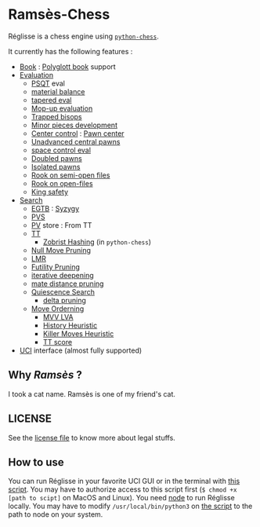 # Ramsès-Chess

Réglisse is a chess engine using [```python-chess```](https://python-chess.readthedocs.io/en/latest/).


It currently has the following features :

- [Book](https://www.chessprogramming.org/Opening_Book) : [Polyglott book](http://hgm.nubati.net/book_format.html) support
- [Evaluation](https://www.chessprogramming.org/Evaluation)
    - [PSQT](https://www.chessprogramming.org/Piece-Square_Tables) eval
    - [material balance](https://www.chessprogramming.org/Material)
    - [tapered eval](https://www.chessprogramming.org/Tapered_Eval)
    - [Mop-up evaluation](https://www.chessprogramming.org/Mop-up_Evaluation)
    - [Trapped bisops](https://www.chessprogramming.org/Trapped_Pieces)
    - [Minor pieces development](https://www.chessprogramming.org/Development)
    - [Center control](https://www.chessprogramming.org/Center_Control) : [Pawn center](https://www.chessprogramming.org/Pawn_Center)
    - [Unadvanced central pawns](https://www.chessprogramming.org/Development#Eval_Considerations)
    - [space control eval](https://www.chessprogramming.org/Space)
    - [Doubled pawns](https://www.chessprogramming.org/Doubled_Pawn)
    - [Isolated pawns](https://www.chessprogramming.org/Isolated_Pawn)
    - [Rook on semi-open files](https://www.chessprogramming.org/Half-open_File)
    - [Rook on open-files](https://www.chessprogramming.org/Rook_on_Open_File)
    - [King safety](https://www.chessprogramming.org/King_Safety)
- [Search](https://www.chessprogramming.org/Search)
    - [EGTB](https://www.chessprogramming.org/Endgame_Tablebases) : [Syzygy](https://www.chessprogramming.org/Syzygy_Bases)
    - [PVS](https://www.chessprogramming.org/Principal_Variation_Search)
    - [PV](https://www.chessprogramming.org/Principal_Variation) store : From TT
    - [TT](https://www.chessprogramming.org/Transposition_Table)
        - [Zobrist Hashing](https://www.chessprogramming.org/Zobrist_Hashing) (in ```python-chess```)
    - [Null Move Pruning](https://www.chessprogramming.org/Null_Move_Pruning)
    - [LMR](https://www.chessprogramming.org/Late_Move_Reductions)
    - [Futility Pruning](https://www.chessprogramming.org/Futility_Pruning)
    - [iterative deepening](https://www.chessprogramming.org/Iterative_Deepening)
    - [mate distance pruning](https://www.chessprogramming.org/Mate_Distance_Pruning)
    - [Quiescence Search](https://www.chessprogramming.org/Quiescence_Search)
        - [delta pruning](https://www.chessprogramming.org/Delta_Pruning)
    - [Move Orderning](https://www.chessprogramming.org/Move_Ordering)
        - [MVV LVA](https://www.chessprogramming.org/MVV-LVA)
        - [History Heuristic](https://www.chessprogramming.org/History_Heuristic)
        - [Killer Moves Heuristic](https://www.chessprogramming.org/Killer_Heuristic)
        - [TT score](https://www.chessprogramming.org/Transposition_Table)
- [UCI](./engine-interface.md) interface (almost fully supported)

## Why _Ramsès_ ?
I took a cat name. Ramsès is one of my friend's cat.

## LICENSE
See the [license file](./LICENSE.txt) to know more about legal stuffs.

## How to use
You can run Réglisse in your favorite UCI GUI or in the terminal with [this script](./src/exe.sh). You may have to authorize access to this script first (```$ chmod +x [path to scipt]``` on MacOS and Linux). You need [node](https://nodejs.org/en/) to run Réglisse locally. You may have to modify ```/usr/local/bin/python3``` on [the script](./src/exe.sh) to the path to node on your system.